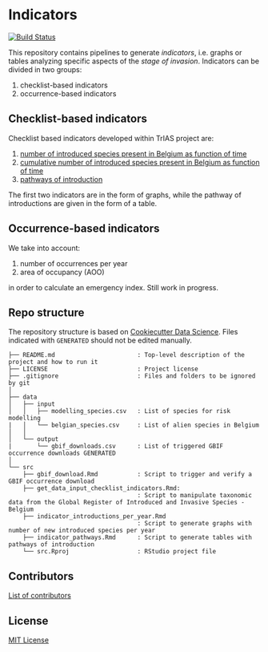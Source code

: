 # Indicators

[![Build Status](https://travis-ci.org/trias-project/indicators.svg?branch=master)](https://travis-ci.org/trias-project/indicators)

This repository contains pipelines to generate _indicators_, i.e. graphs or tables analyzing specific aspects of the _stage of invasion_. Indicators can be divided in two groups:

1. checklist-based indicators
2. occurrence-based indicators

## Checklist-based indicators

Checklist based indicators developed within TrIAS project are:

1. [number of introduced species present in Belgium as function of time](https://trias-project.github.io/indicators/indicator_introductions_per_year.html)
2. [cumulative number of introduced species present in Belgium as function of time](https://trias-project.github.io/indicators/indicator_cumulative_number.html)
3. [pathways of introduction](https://trias-project.github.io/indicators/indicator_pathways.html)

The first two indicators are in the form of graphs, while the pathway of introductions are given in the form of a table.

## Occurrence-based indicators

We take into account:

1. number of occurrences per year
2. area of occupancy (AOO)

in order to calculate an emergency index. Still work in progress.

## Repo structure

The repository structure is based on [Cookiecutter Data Science](http://drivendata.github.io/cookiecutter-data-science/). Files indicated with `GENERATED` should not be edited manually.

```
├── README.md                       : Top-level description of the project and how to run it
├── LICENSE                         : Project license
├── .gitignore                      : Files and folders to be ignored by git
│
├── data
│   ├── input
│   │   ├── modelling_species.csv   : List of species for risk modelling
|   │   └── belgian_species.csv     : List of alien species in Belgium
│   │
│   └── output
|       └── gbif_downloads.csv      : List of triggered GBIF occurrence downloads GENERATED
│
└── src
    ├── gbif_download.Rmd           : Script to trigger and verify a GBIF occurrence download
    ├── get_data_input_checklist_indicators.Rmd:
                                    : Script to manipulate taxonomic data from the Global Register of Introduced and Invasive Species - Belgium
    ├── indicator_introductions_per_year.Rmd
                                    : Script to generate graphs with number of new introduced species per year
    ├── indicator_pathways.Rmd      : Script to generate tables with pathways of introduction
    └── src.Rproj                   : RStudio project file
```

## Contributors

[List of contributors](https://github.com/trias-project/occurrence/contributors)

## License

[MIT License](LICENSE)
